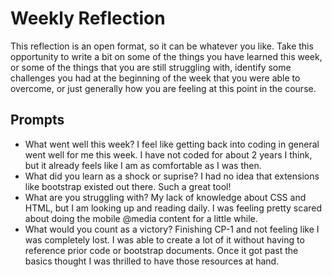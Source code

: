 # Weekly Reflection
This reflection is an open format, so it can be whatever you like. Take this opportunity to write a bit on some of the things you have learned this week, or some of the things that you are still struggling with, identify some challenges you had at the beginning of the week that you were able to overcome, or just generally how you are feeling at this point in the course.

## Prompts
- What went well this week?
I feel like getting back into coding in general went well for me this week. I have not coded for about 2 years I think, but it already feels like I am as comfortable as I was then. 
- What did you learn as a shock or suprise?
I had no idea that extensions like bootstrap existed out there. Such a great tool! 
- What are you struggling with?
My lack of knowledge about CSS and HTML, but I am looking up and reading daily. I was feeling pretty scared about doing the mobile @media content for a little while. 
- What would you count as a victory?
Finishing CP-1 and not feeling like I was completely lost. I was able to create a lot of it without having to reference prior code or bootstrap documents. Once it got past the basics thought I was thrilled to have those resources at hand. 